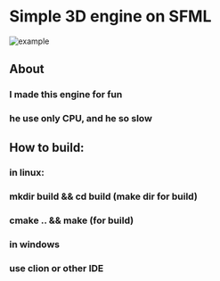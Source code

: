 # Simple 3D engine on SFML
![example](./gif/rotate-cube.gif)

## About
### I made this engine for fun
### he use only CPU, and he so slow

## How to build:
### in linux:
### mkdir build && cd build (make dir for build)
### cmake .. && make (for build)
### in windows
### use clion or other IDE
